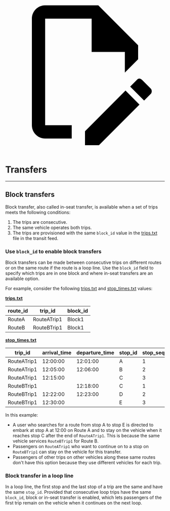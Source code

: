 <a class="pencil-link" href="https://github.com/MobilityData/gtfs.org/edit/main/docs/schedule/examples/continuous-stops.md" title="Edit this page" target="_blank">
    <svg class="pencil" xmlns="http://www.w3.org/2000/svg" viewBox="0 0 24 24"><path d="M10 20H6V4h7v5h5v3.1l2-2V8l-6-6H6c-1.1 0-2 .9-2 2v16c0 1.1.9 2 2 2h4v-2m10.2-7c.1 0 .3.1.4.2l1.3 1.3c.2.2.2.6 0 .8l-1 1-2.1-2.1 1-1c.1-.1.2-.2.4-.2m0 3.9L14.1 23H12v-2.1l6.1-6.1 2.1 2.1Z"></path></svg>
  </a>

# Transfers

<hr>

## Block transfers

Block transfer, also called in-seat transfer, is available when a set of trips meets the following conditions:

1. The trips are consecutive.
2. The same vehicle operates both trips.
3. The trips are provisioned with the same `block_id` value in the [trips.txt](../../reference/#tripstxt) file in the transit feed.

### Use `block_id` to enable block transfers

Block transfers can be made between consecutive trips on different routes or on the same route if the route is a loop line. Use the `block_id` field to specify which trips are in one block and where in-seat transfers are an available option.

For example, consider the following [trips.txt](../../reference/#tripstxt) and [stop_times.txt](../../reference/#stoptimestxt) values:

[**trips.txt**](../../reference/#tripstxt)

| route_id | trip_id     | block_id  |
|----------|-------------|---|
| RouteA   | RouteATrip1 |  Block1 |
| RouteB   | RouteBTrip1 |  Block1 |

[**stop_times.txt**](../../reference/#stoptimestxt)

| trip_id | arrival_time     | departure_time | stop_id | stop_sequence |
|----------|-------------|---|----|-----|
| RouteATrip1  | 12:00:00|  12:01:00 | A | 1 |
| RouteATrip1  | 12:05:00|  12:06:00 | B | 2 | 
| RouteATrip1 | 12:15:00 | | C | 3|
| RouteBTrip1 | | 12:18:00 | C | 1 |
| RouteBTrip1 |12:22:00 | 12:23:00 | D | 2 |
| RouteBTrip1 |12:30:00 |  | E | 3 | 

In this example:

- A user who searches for a route from stop A to stop E is directed to embark at stop A at 12:00 on Route A and to stay on the vehicle when it reaches stop C after the end of `RouteATrip1`. This is because the same vehicle services `RouteBTrip1` for Route B.
- Passengers on `RouteATrip1` who want to continue on to a stop on `RouteBTrip1` can stay on the vehicle for this transfer.
- Passengers of other trips on other vehicles along these same routes don't have this option because they use different vehicles for each trip.

### Block transfer in a loop line 

In a loop line, the first stop and the last stop of a trip are the same and have the same `stop_id`. Provided that consecutive loop trips have the same `block_id`, block or in-seat transfer is enabled, which lets passengers of the first trip remain on the vehicle when it continues on the next loop.